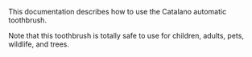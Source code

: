 This documentation describes how to use the Catalano automatic toothbrush.

Note that this toothbrush is totally safe to use for children, adults, pets, wildlife, and trees.

